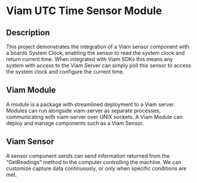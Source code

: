 # Viam UTC Time Sensor Module
## Description

This project demonstrates the integration of a Viam sensor component with a boards System Clock, enabling the sensor to read the system clock and return current time. When integrated with Viam SDKs this means any system with access to the Viam Server can simply poll this sensor to access the system clock and configure the current time.

## Viam Module

A module is a package with streamlined deployment to a Viam server. Modules can run alongside viam-server as separate processes, communicating with viam-server over UNIX sockets. A Viam Module can deploy and manage components such as a Viam Sensor.

## Viam Sensor

A sensor component sends can send information returned from the “GetReadings” method to the computer controlling the machine. We can customize capture data continuously, or only when specific conditions are met.